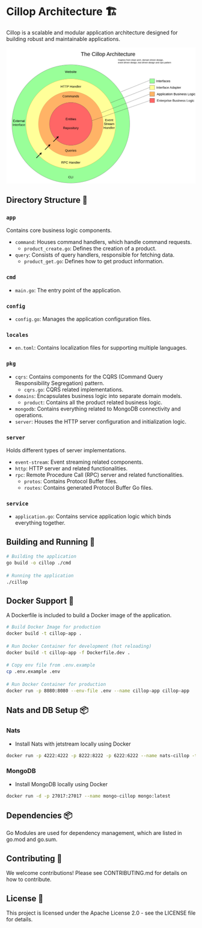 # Cillop Architecture 🏗

Cillop is a scalable and modular application architecture designed for building robust and maintainable applications.

 ![The Architecture Overview](./__readme__/cillop.drawio.png)

## Directory Structure 📂

### `app`

Contains core business logic components.

- `command`: Houses command handlers, which handle command requests.
  - `product_create.go`: Defines the creation of a product.
- `query`: Consists of query handlers, responsible for fetching data.
  - `product_get.go`: Defines how to get product information.

### `cmd`

- `main.go`: The entry point of the application.

### `config`

- `config.go`: Manages the application configuration files.

### `locales`

- `en.toml`: Contains localization files for supporting multiple languages.

### `pkg`

- `cqrs`: Contains components for the CQRS (Command Query Responsibility Segregation) pattern.
  - `cqrs.go`: CQRS related implementations.
- `domains`: Encapsulates business logic into separate domain models.
  - `product`: Contains all the product related business logic.
- `mongodb`: Contains everything related to MongoDB connectivity and operations.
- `server`: Houses the HTTP server configuration and initialization logic.

### `server`

Holds different types of server implementations.

- `event-stream`: Event streaming related components.
- `http`: HTTP server and related functionalities.
- `rpc`: Remote Procedure Call (RPC) server and related functionalities.
  - `protos`: Contains Protocol Buffer files.
  - `routes`: Contains generated Protocol Buffer Go files.

### `service`

- `application.go`: Contains service application logic which binds everything together.

## Building and Running 🚀

```bash
# Building the application
go build -o cillop ./cmd

# Running the application
./cillop
```

## Docker Support 🐳

A Dockerfile is included to build a Docker image of the application.

```bash
# Build Docker Image for production
docker build -t cillop-app .

# Run Docker Container for development (hot reloading)
docker build -t cillop-app -f Dockerfile.dev .

# Copy env file from .env.example
cp .env.example .env

# Run Docker Container for production
docker run -p 8080:8080 --env-file .env --name cillop-app cillop-app
```

## Nats and DB Setup 📦

### Nats

- Install Nats with jetstream locally using Docker

```bash
docker run -p 4222:4222 -p 8222:8222 -p 6222:6222 --name nats-cillop -ti nats:latest --js
```

### MongoDB

- Install MongoDB locally using Docker

```bash
docker run -d -p 27017:27017 --name mongo-cillop mongo:latest
```

## Dependencies 📦

Go Modules are used for dependency management, which are listed in go.mod and go.sum.

## Contributing 🤝

We welcome contributions! Please see CONTRIBUTING.md for details on how to contribute.

## License 📄

This project is licensed under the Apache License 2.0 - see the LICENSE file for details.
